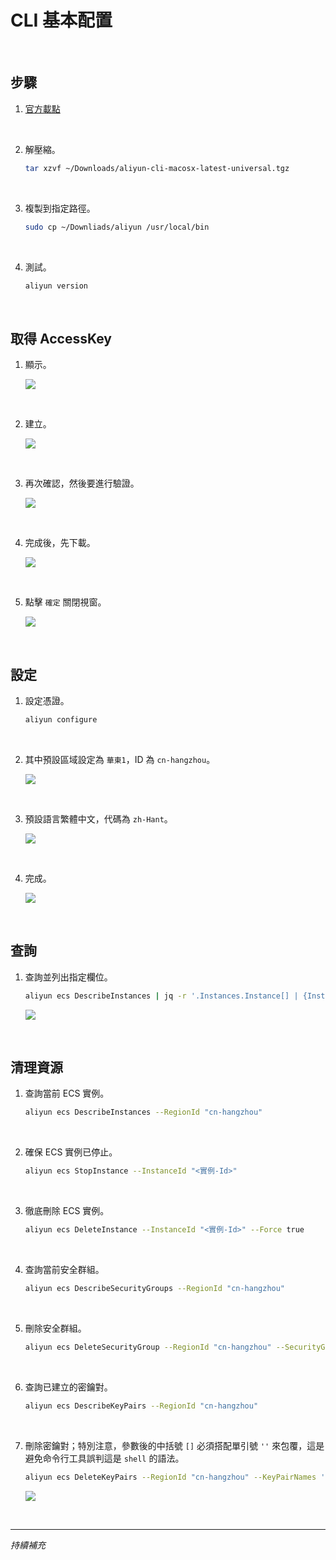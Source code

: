 # CLI 基本配置

<br>

## 步驟 

1. [官方載點](https://www.alibabacloud.com/help/en/cli/install-cli-on-macos?spm=a2c63.p38356.0.i0#32865bfe14am6:~:text=Download%20links%3A-,Official%20website,-%3A%20You%20can%20download)

<br>

2. 解壓縮。

    ```bash
    tar xzvf ~/Downloads/aliyun-cli-macosx-latest-universal.tgz
    ```

<br>

3. 複製到指定路徑。

    ```bash
    sudo cp ~/Downliads/aliyun /usr/local/bin
    ```

<br>

4. 測試。

    ```bash
    aliyun version
    ```

<br>

## 取得 AccessKey

1. 顯示。

    ![](images/img_66.png)

<br>

2. 建立。

    ![](images/img_67.png)

<br>

3. 再次確認，然後要進行驗證。

    ![](images/img_68.png)

<br>

4. 完成後，先下載。

    ![](images/img_69.png)

<br>

5. 點擊 `確定` 關閉視窗。

    ![](images/img_70.png)

<br>

## 設定

1. 設定憑證。

    ```bash
    aliyun configure
    ```

<br>

2. 其中預設區域設定為 `華東1`，ID 為 `cn-hangzhou`。

    ![](images/img_72.png)

<br>

3. 預設語言繁體中文，代碼為 `zh-Hant`。

    ![](images/img_71.png)

<br>

4. 完成。

    ![](images/img_73.png)

<br>

## 查詢

1. 查詢並列出指定欄位。

    ```bash
    aliyun ecs DescribeInstances | jq -r '.Instances.Instance[] | {InstanceId, InstanceName, InstanceType, Status, RegionId, ZoneId, PublicIpAddress, PrivateIpAddress}'
    ```

    ![](images/img_74.png)


<br>

## 清理資源

1. 查詢當前 ECS 實例。

    ```bash
    aliyun ecs DescribeInstances --RegionId "cn-hangzhou"
    ```

<br>

2. 確保 ECS 實例已停止。

    ```bash
    aliyun ecs StopInstance --InstanceId "<實例-Id>"
    ```

<br>

3. 徹底刪除 ECS 實例。

    ```bash
    aliyun ecs DeleteInstance --InstanceId "<實例-Id>" --Force true
    ```

<br>

4. 查詢當前安全群組。

    ```bash
    aliyun ecs DescribeSecurityGroups --RegionId "cn-hangzhou"
    ```

<br>

5. 刪除安全群組。

    ```bash
    aliyun ecs DeleteSecurityGroup --RegionId "cn-hangzhou" --SecurityGroupId "<安全組-Id>"
    ```

<br>

6. 查詢已建立的密鑰對。

    ```bash
    aliyun ecs DescribeKeyPairs --RegionId "cn-hangzhou"
    ```

<br>

7. 刪除密鑰對；特別注意，參數後的中括號 `[]` 必須搭配單引號 `''` 來包覆，這是避免命令行工具誤判這是 `shell` 的語法。

    ```bash
    aliyun ecs DeleteKeyPairs --RegionId "cn-hangzhou" --KeyPairNames '["<密鑰對-名稱>"]'
    ```

    ![](images/img_75.png)

<br>

___

_持續補充_